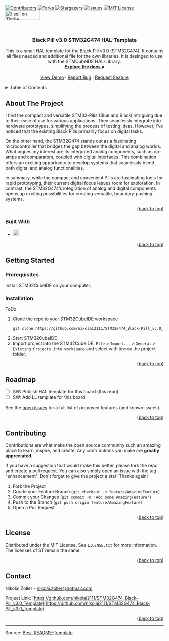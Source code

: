 <!-- Improved compatibility of back to top link: See: https://github.com/othneildrew/Best-README-Template/pull/73 -->
<a name="readme-top"></a>
<!--
*** Thanks for checking out the Best-README-Template. If you have a suggestion
*** that would make this better, please fork the repo and create a pull request
*** or simply open an issue with the tag "enhancement".
*** Don't forget to give the project a star!
*** Thanks again! Now go create something AMAZING! :D
-->



<!-- PROJECT SHIELDS -->
<!--
*** I'm using markdown "reference style" links for readability.
*** Reference links are enclosed in brackets [ ] instead of parentheses ( ).
*** See the bottom of this document for the declaration of the reference variables
*** for contributors-url, forks-url, etc. This is an optional, concise syntax you may use.
*** https://www.markdownguide.org/basic-syntax/#reference-style-links
-->
[![Contributors][contributors-shield]][contributors-url]
[![Forks][forks-shield]][forks-url]
[![Stargazers][stars-shield]][stars-url]
[![Issues][issues-shield]][issues-url]
[![MIT License][license-shield]][license-url]
<a href="https://www.tindie.com/products/nikolai2111/black-pill-v30-stm32g474/"><img src="https://d2ss6ovg47m0r5.cloudfront.net/badges/tindie-smalls.png" alt="I sell on Tindie" width="110" height="30"></a>


<!-- PROJECT LOGO -->
<br />
<div align="center">
  <a href="https://github.com/nikolai2111/STM32G474_Black-Pill_v3.0_Template"></a>

<h3 align="center">Black Pill v3.0 STM32G474 HAL-Template</h3>

  <p align="center">
    This is a small HAL template for the Black Pill v3.0 (STM32G474). It contains all files needed and additional file for the own libraries. It is desinged to use with the STMCubeIDE HAL-Library. 
    <br />
    <a href="https://github.com/nikolai2111/STM32G474_Black-Pill_v3.0_Template"><strong>Explore the docs »</strong></a>
    <br />
    <br />
    <a href="https://github.com/nikolai2111/STM32G474_Black-Pill_v3.0_Template">View Demo</a>
    ·
    <a href="https://github.com/nikolai2111/STM32G474_Black-Pill_v3.0_Template/issues/new?labels=bug&template=bug-report---.md">Report Bug</a>
    ·
    <a href="https://github.com/nikolai2111/STM32G474_Black-Pill_v3.0_Template/issues/new?labels=enhancement&template=feature-request---.md">Request Feature</a>
  </p>
</div>



<!-- TABLE OF CONTENTS -->
<details>
  <summary>Table of Contents</summary>
  <ol>
    <li>
      <a href="#about-the-project">About The Project</a>
      <ul>
        <li><a href="#built-with">Built With</a></li>
      </ul>
    </li>
    <li>
      <a href="#getting-started">Getting Started</a>
      <ul>
        <li><a href="#prerequisites">Prerequisites</a></li>
        <li><a href="#installation">Installation</a></li>
      </ul>
    </li>
    <li><a href="#roadmap">Roadmap</a></li>
    <li><a href="#contributing">Contributing</a></li>
    <li><a href="#license">License</a></li>
    <li><a href="#contact">Contact</a></li>
  </ol>
</details>



<!-- ABOUT THE PROJECT -->
## About The Project

I find the compact and versatile STM32-Pills (Blue and Black) intriguing due to their ease of use for various applications. They seamlessly integrate into hardware prototypes, simplifying the process of testing ideas. However, I’ve noticed that the existing Black Pills primarily focus on digital tasks.

On the other hand, the STM32G474 stands out as a fascinating microcontroller that bridges the gap between the digital and analog worlds. What piques my interest are its integrated analog components, such as op-amps and comparators, coupled with digital interfaces. This combination offers an exciting opportunity to develop systems that seamlessly blend both digital and analog functionalities.

In summary, while the compact and convenient Pills are fascinating tools for rapid prototyping, their current digital focus leaves room for exploration. In contrast, the STM32G474’s integration of analog and digital components opens up exciting possibilities for creating versatile, boundary-pushing systems.

<p align="right">(<a href="#readme-top">back to top</a>)</p>



### Built With

* [<img src="https://dl.flathub.org/repo/appstream/x86_64/icons/128x128/com.st.STM32CubeIDE.png" alt="drawing" width="20"/>][cube-url]

<p align="right">(<a href="#readme-top">back to top</a>)</p>



<!-- GETTING STARTED -->
## Getting Started

### Prerequisites

Install STM32CubeIDE on your computer.

### Installation

ToDo:
1. Clone the repo to your STM32CubeIDE workspace
   ```sh
   git clone https://github.com/nikolai2111/STM32G474_Black-Pill_v3.0_Template.git
   ```
2. Start STM32CubeIDE
3. Import project into the STM32CubeIDE. `File` > `Import...` > `General` > `Existing Projects into workspace` and select with `Browse` the project folder. 

<p align="right">(<a href="#readme-top">back to top</a>)</p>



<!-- ROADMAP -->
## Roadmap

- [ ] SW: Publish HAL template for this board (this repo).
- [ ] SW: Add LL template for this board.

See the [open issues](https://github.com/nikolai2111/STM32G474_Black-Pill_v3.0_Template/issues) for a full list of proposed features (and known issues).

<p align="right">(<a href="#readme-top">back to top</a>)</p>



<!-- CONTRIBUTING -->
## Contributing

Contributions are what make the open source community such an amazing place to learn, inspire, and create. Any contributions you make are **greatly appreciated**.

If you have a suggestion that would make this better, please fork the repo and create a pull request. You can also simply open an issue with the tag "enhancement".
Don't forget to give the project a star! Thanks again!

1. Fork the Project
2. Create your Feature Branch (`git checkout -b feature/AmazingFeature`)
3. Commit your Changes (`git commit -m 'Add some AmazingFeature'`)
4. Push to the Branch (`git push origin feature/AmazingFeature`)
5. Open a Pull Request

<p align="right">(<a href="#readme-top">back to top</a>)</p>



<!-- LICENSE -->
## License

Distributed under the MIT License. See `LICENSE.txt` for more information. The licenses of ST remain the same.

<p align="right">(<a href="#readme-top">back to top</a>)</p>



<!-- CONTACT -->
## Contact

Nikolai Zoller - nikolai.zoller@hotmail.com

Project Link: [https://github.com/nikolai2111/STM32G474_Black-Pill_v3.0_Template](https://github.com/nikolai2111/STM32G474_Black-Pill_v3.0_Template)

<p align="right">(<a href="#readme-top">back to top</a>)</p>


---
Source: [Best-README-Template](https://github.com/othneildrew/Best-README-Template)



<!-- MARKDOWN LINKS & IMAGES -->
<!-- https://www.markdownguide.org/basic-syntax/#reference-style-links -->
[contributors-shield]: https://img.shields.io/github/contributors/nikolai2111/STM32G474_Black-Pill_v3.0_Template.svg?style=for-the-badge
[contributors-url]: https://github.com/nikolai2111/STM32G474_Black-Pill_v3.0_Template/graphs/contributors
[forks-shield]: https://img.shields.io/github/forks/nikolai2111/STM32G474_Black-Pill_v3.0_Template.svg?style=for-the-badge
[forks-url]: https://github.com/nikolai2111/STM32G474_Black-Pill_v3.0_Template/network/members
[stars-shield]: https://img.shields.io/github/stars/nikolai2111/STM32G474_Black-Pill_v3.0_Template.svg?style=for-the-badge
[stars-url]: https://github.com/nikolai2111/STM32G474_Black-Pill_v3.0_Template/stargazers
[issues-shield]: https://img.shields.io/github/issues/nikolai2111/STM32G474_Black-Pill_v3.0_Template.svg?style=for-the-badge
[issues-url]: https://github.com/nikolai2111/STM32G474_Black-Pill_v3.0_Template/issues
[license-shield]: https://img.shields.io/github/license/nikolai2111/STM32G474_Black-Pill_v3.0_Template.svg?style=for-the-badge
[license-url]: https://github.com/nikolai2111/STM32G474_Black-Pill_v3.0_Template/blob/master/LICENSE.txt
[cube-url]: https://www.st.com/en/development-tools/stm32cubeide.html